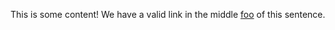 This is some content!
We have a valid link in the middle [foo][valid-file] of this sentence.

[valid-file]: ./valid-url-link.md